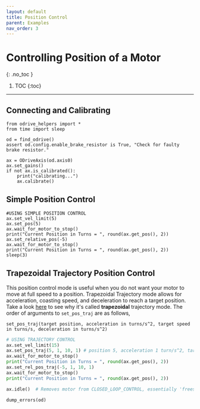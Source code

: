 ```yaml
---
layout: default
title: Position Control
parent: Examples
nav_order: 3
---
```


# Controlling Position of a Motor
{: .no_toc }

1. TOC
{:toc}
---
## Connecting and Calibrating
```jupyterpython
from odrive_helpers import *
from time import sleep

od = find_odrive()
assert od.config.enable_brake_resistor is True, "Check for faulty brake resistor."

ax = ODriveAxis(od.axis0)
ax.set_gains()
if not ax.is_calibrated():
    print("calibrating...")
    ax.calibrate()
```
## Simple Position Control

```
#USING SIMPLE POSITION CONTROL
ax.set_vel_limit(5)
ax.set_pos(5)
ax.wait_for_motor_to_stop()
print("Current Position in Turns = ", round(ax.get_pos(), 2))
ax.set_relative_pos(-5)
ax.wait_for_motor_to_stop()
print("Current Position in Turns = ", round(ax.get_pos(), 2))
sleep(3)
```

## Trapezoidal Trajectory Position Control

This position control mode is useful when you do not want your motor to move at full speed to a position. Trapezoidal
Trajectory mode allows for acceleration, coasting speed, and deceleration to reach a target position. Take a look
[here](https://docs.odriverobotics.com/v/latest/control-modes.html#trajectory-control) to see why it's 
called **trapezoidal** trajectory mode. The order of arguments to `set_pos_traj` are as follows,

```set_pos_traj(target position, acceleration in turns/s^2, target speed in turns/s, deceleration in turns/s^2)```

```python
# USING TRAJECTORY CONTROL
ax.set_vel_limit(15)
ax.set_pos_traj(5, 1, 10, 1) # position 5, acceleration 1 turn/s^2, target velocity 10 turns/s, deceleration 1 turns/s^2
ax.wait_for_motor_to_stop()
print("Current Position in Turns = ", round(ax.get_pos(), 2))
ax.set_rel_pos_traj(-5, 1, 10, 1)
ax.wait_for_motor_to_stop()
print("Current Position in Turns = ", round(ax.get_pos(), 2))

ax.idle()  # Removes motor from CLOSED_LOOP_CONTROL, essentially 'frees' the motor

dump_errors(od)
```